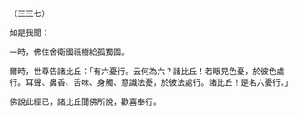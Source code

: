 （三三七）

如是我聞：

一時，佛住舍衛國祇樹給孤獨園。

爾時，世尊告諸比丘：「有六憂行。云何為六？諸比丘！若眼見色憂，於彼色處行。耳聲、鼻香、舌味、身觸、意識法憂，於彼法處行。諸比丘！是名六憂行。」

佛說此經已，諸比丘聞佛所說，歡喜奉行。



